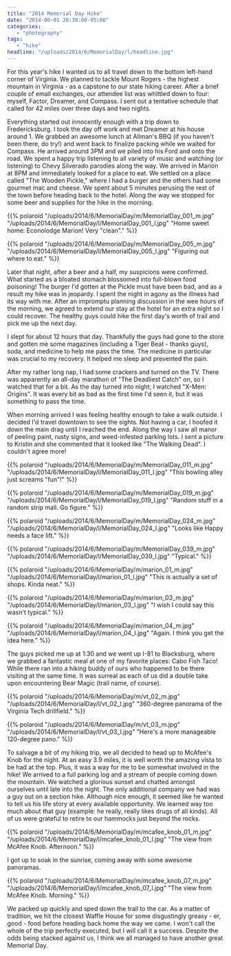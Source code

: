 ```yaml
---
title: "2014 Memorial Day Hike"
date: "2014-06-01 20:30:00-05:00"
categories:
   - "photography"
tags:
   - "hike"
headline: "/uploads/2014/6/MemorialDay/l/headline.jpg"
---
```

For this year's hike I wanted us to all travel down to the bottom left-hand corner of Virginia. We planned to tackle Mount Rogers - the highest mountain in Virginia - as a capstone to our state hiking career. After a brief couple of email exchanges, our attendee list was whittled down to four: myself, Factor, Dreamer, and Compass. I sent out a tentative schedule that called for 42 miles over three days and two nights.

<!--more-->

Everything started out innocently enough with a trip down to Fredericksburg. I took the day off work and met Dreamer at his house around 1. We grabbed an awesome lunch at Allman's BBQ (if you haven't been there, do try!) and went back to finalize packing while we waited for Compass. He arrived around 3PM and we piled into his Ford and onto the road. We spent a happy trip listening to all variety of music and watching (or listening) to Chevy Silverado parodies along the way. We arrived in Marion at 8PM and immediately looked for a place to eat. We settled on a place called "The Wooden Pickle," where I had a burger and the others had some gourmet mac and cheese. We spent about 5 minutes perusing the rest of the town before heading back to the hotel. Along the way we stopped for some beer and supplies for the hike in the morning. 

{{% polaroid
   "/uploads/2014/6/MemorialDay/m/MemorialDay_001_m.jpg"
   "/uploads/2014/6/MemorialDay/l/MemorialDay_001_l.jpg"
   "Home sweet home: Econolodge Marion! Very "clean"."
%}}

{{% polaroid
   "/uploads/2014/6/MemorialDay/m/MemorialDay_005_m.jpg"
   "/uploads/2014/6/MemorialDay/l/MemorialDay_005_l.jpg"
   "Figuring out where to eat."
%}}

Later that night, after a beer and a half, my suspicions were confirmed. What started as a bloated stomach blossomed into full-blown food poisoning! The burger I'd gotten at the Pickle must have been bad, and as a result my hike was in jeopardy. I spent the night in agony as the illness had its way with me. After an impromptu planning discussion in the wee hours of the morning, we agreed to extend our stay at the hotel for an extra night so I could recover. The healthy guys could hike the first day's worth of trail and pick me up the next day. 

I slept for about 12 hours that day. Thankfully the guys had gone to the store and gotten me some magazines (including a Tiger Beat - thanks guys), soda, and medicine to help me pass the time. The medicine in particular was crucial to my recovery. It helped me sleep and prevented the pain.

After my rather long nap, I had some crackers and turned on the TV. There was apparently an all-day marathon of "The Deadliest Catch" on, so I watched that for a bit. As the day turned into night, I watched "X-Men: Origins". It was every bit as bad as the first time I'd seen it, but it was something to pass the time. 

When morning arrived I was feeling healthy enough to take a walk outside. I decided I'd travel downtown to see the sights. Not having a car, I hoofed it down the main drag until I reached the end. Along the way I saw all manor of peeling paint, rusty signs, and weed-infested parking lots. I sent a picture to Kristin and she commented that it looked like "The Walking Dead". I couldn't agree more!

{{% polaroid
   "/uploads/2014/6/MemorialDay/m/MemorialDay_011_m.jpg"
   "/uploads/2014/6/MemorialDay/l/MemorialDay_011_l.jpg"
   "This bowling alley just screams "fun"!"
%}}

{{% polaroid
   "/uploads/2014/6/MemorialDay/m/MemorialDay_019_m.jpg"
   "/uploads/2014/6/MemorialDay/l/MemorialDay_019_l.jpg"
   "Random stuff in a random strip mall. Go figure."
%}}

{{% polaroid
   "/uploads/2014/6/MemorialDay/m/MemorialDay_024_m.jpg"
   "/uploads/2014/6/MemorialDay/l/MemorialDay_024_l.jpg"
   "Looks like Happy needs a face lift."
%}}

{{% polaroid
   "/uploads/2014/6/MemorialDay/m/MemorialDay_039_m.jpg"
   "/uploads/2014/6/MemorialDay/l/MemorialDay_039_l.jpg"
   "Typical."
%}}

{{% polaroid
   "/uploads/2014/6/MemorialDay/m/marion_01_m.jpg"
   "/uploads/2014/6/MemorialDay/l/marion_01_l.jpg"
   "This is actually a set of shops. Kinda neat."
%}}

{{% polaroid
   "/uploads/2014/6/MemorialDay/m/marion_03_m.jpg"
   "/uploads/2014/6/MemorialDay/l/marion_03_l.jpg"
   "I wish I could say this wasn't typical."
%}}

{{% polaroid
   "/uploads/2014/6/MemorialDay/m/marion_04_m.jpg"
   "/uploads/2014/6/MemorialDay/l/marion_04_l.jpg"
   "Again. I think you get the idea here."
%}}

The guys picked me up at 1:30 and we went up I-81 to Blacksburg, where we grabbed a fantastic meal at one of my favorite places: Cabo Fish Taco! While there ran into a hiking buddy of ours who happened to be there visiting at the same time. It was surreal as each of us did a double take upon encountering Bear Magic (trail name, of course).

{{% polaroid
   "/uploads/2014/6/MemorialDay/m/vt_02_m.jpg"
   "/uploads/2014/6/MemorialDay/l/vt_02_l.jpg"
   "360-degree panorama of the Virginia Tech drillfield."
%}}

{{% polaroid
   "/uploads/2014/6/MemorialDay/m/vt_03_m.jpg"
   "/uploads/2014/6/MemorialDay/l/vt_03_l.jpg"
   "Here's a more manageable 120-degree pano."
%}}

To salvage a bit of my hiking trip, we all decided to head up to McAfee's Knob for the night. At an easy 3.9 miles, it is well worth the amazing vista to be had at the top. Plus, it was a way for me to be somewhat involved in the hike! We arrived to a full parking log and a stream of people coming down the mountain. We watched a glorious sunset and chatted amongst ourselves until late into the night. The only additional company we had was a guy out on a section hike. Although nice enough, it seemed like he wanted to tell us his life story at every available opportunity. We learned way too much about that guy (example: he really, really likes drugs of all kinds). All of us were grateful to retire to our hammocks just beyond the rocks. 

{{% polaroid
   "/uploads/2014/6/MemorialDay/m/mcafee_knob_01_m.jpg"
   "/uploads/2014/6/MemorialDay/l/mcafee_knob_01_l.jpg"
   "The view from McAfee Knob. Afternoon."
%}}

I got up to soak in the sunrise, coming away with some awesome panoramas. 

{{% polaroid
   "/uploads/2014/6/MemorialDay/m/mcafee_knob_07_m.jpg"
   "/uploads/2014/6/MemorialDay/l/mcafee_knob_07_l.jpg"
   "The view from McAfee Knob. Morning."
%}}

We packed up quickly and sped down the trail to the car. As a matter of tradition, we hit the closest Waffle House for some disgustingly greasy - er, good - food before heading back home the way we came. I won't call the whole of the trip perfectly executed, but I will call it a success. Despite the odds being stacked against us, I think we all managed to have another great Memorial Day.
